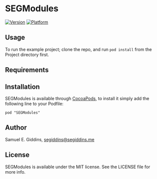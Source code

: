 # SEGModules

[![Version](https://cocoapod-badges.herokuapp.com/v/SEGModules/badge.png)](http://cocoadocs.org/docsets/SEGModules)
[![Platform](https://cocoapod-badges.herokuapp.com/p/SEGModules/badge.png)](http://cocoadocs.org/docsets/SEGModules)

## Usage

To run the example project; clone the repo, and run `pod install` from the Project directory first.

## Requirements

## Installation

SEGModules is available through [CocoaPods](http://cocoapods.org), to install
it simply add the following line to your Podfile:

    pod "SEGModules"

## Author

Samuel E. Giddins, segiddins@segiddins.me

## License

SEGModules is available under the MIT license. See the LICENSE file for more info.

